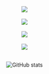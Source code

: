 
  <div align="center">
    <img src="https://skillicons.dev/icons?i=postgres" />
  </div>
<br>
</div>
  <div align="center">
    <img src="https://skillicons.dev/icons?i=github,git,bash,linux" />
  </div>
<br>
<div align="center">
    <img src="https://skillicons.dev/icons?i=figma,html,css,bootstrap,react,nextjs" />
  </div>
<br>
  <div align="center">
    <img src="https://skillicons.dev/icons?i=c,cpp,js,ts,py,md" />
  </div>
<br>

<div align="center">

  ![GitHub stats](https://github-readme-stats.vercel.app/api?username=Mushigarou&show_icons=true&theme=radical)
</div>

<!--
**Mushigarou/Mushigarou** is a ✨ _special_ ✨ repository because its `README.md` (this file) appears on your GitHub profile.

Here are some ideas to get you started:


- 🌱 I’m currently learning ...
- 👯 I’m looking to collaborate on ...
- 🤔 I’m looking for help with ...
- 💬 Ask me about ... 
- 📫 How to reach me: ...
- 😄 Pronouns: ...
- ⚡ Fun fact: ...
-->
